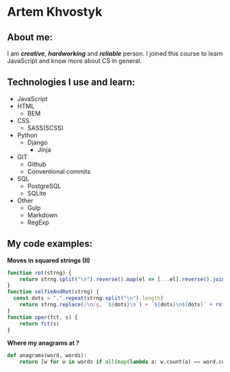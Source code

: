 # Artem Khvostyk

## About me:
I am **_creative_**, **_hardworking_** and **_reliable_** person. I joined this course to learn JavaScript and know more about CS in general.

## Technologies I use and learn:

- JavaScript
- HTML
  - BEM
- CSS
  - SASS(SCSS)
- Python
  - Django
    - Jinja
- GIT
  - Github
  - Conventional commits
- SQL
  - PostgreSQL
  - SQLite
- Other
  - Gulp
  - Markdown
  - RegExp


## My code examples:

**Moves in squared strings (II)**

```JavaScript
function rot(strng) {
    return strng.split("\n").reverse().map(el => [...el].reverse().join("")).join("\n")
}
function selfieAndRot(strng) {
  const dots = ".".repeat(strng.split("\n").length)
    return strng.replace(/\n/g, `${dots}\n`) + `${dots}\n${dots}` + rot(strng) .replace(/\n/g, `\n${dots}`)
}
function oper(fct, s) {
    return fct(s)
}
```

**Where my anagrams at ?**

```python
def anagrams(word, words):
    return [w for w in words if all(map(lambda a: w.count(a) == word.count(a), set(word)|set(w)))]
```
